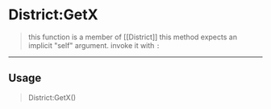 # District:GetX
> this function is a member of [[District]]
> this method expects an implicit "self" argument. invoke it with `:`
-----
## Usage
> District:GetX()
